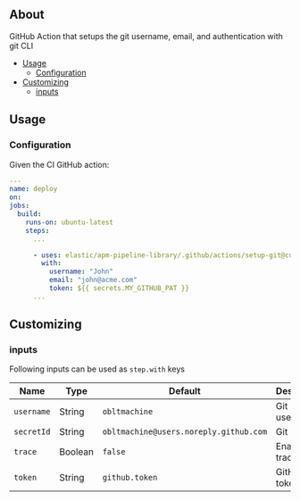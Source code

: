 ## About

GitHub Action that setups the git username, email, and authentication with git CLI

* [Usage](#usage)
  * [Configuration](#configuration)
* [Customizing](#customizing)
  * [inputs](#inputs)

## Usage

### Configuration

Given the CI GitHub action:

```yaml
---
name: deploy
on:
jobs:
  build:
    runs-on: ubuntu-latest
    steps:
      ...

      - uses: elastic/apm-pipeline-library/.github/actions/setup-git@current
        with:
          username: "John"
          email: "john@acme.com"
          token: ${{ secrets.MY_GITHUB_PAT }}
      ...
```

## Customizing

### inputs

Following inputs can be used as `step.with` keys

| Name           | Type    | Default                              | Description        |
|----------------|---------|---------------------------------------|--------------------|
| `username`     | String  | `obltmachine`                         | Git username       |
| `secretId`     | String  | `obltmachine@users.noreply.github.com`| Git email.         |
| `trace`        | Boolean | `false`                               | Enable git trace.  |
| `token`        | String  | `github.token`                        | GitHub token.      |
